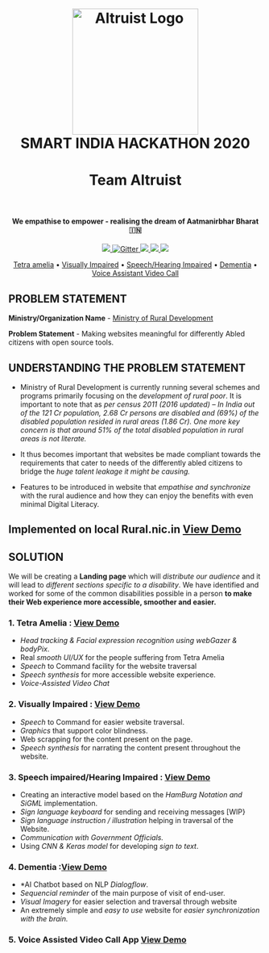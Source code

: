 <!-- # SMART INDIA HACKATHON 2020 - TEAM ALTRUIST  -->
<!-- ![Altruist Logo](https://video-altruist.herokuapp.com/assets/logo.png) -->

<h1 align="center">
	<img src="https://video-altruist.herokuapp.com/assets/logo.png" alt="Altruist Logo" width="250"><br>
	SMART INDIA HACKATHON 2020

</h1>
<h1 align="center">Team Altruist</h1>
<br>
</h1>
<h4 align="center">We empathise to empower - realising the dream of Aatmanirbhar Bharat 🇮🇳</h4>
<p align="center">
	<a href="">
		<img src="https://img.shields.io/badge/Tetra--Amelia-Face%20Tracking-green">
	</a>
	<a href="">
		<img src="https://img.shields.io/badge/Text%20to%20Sign-Model-blue"
		alt="Gitter">
	</a>
	<a href="">
		<img src="https://img.shields.io/badge/Dementia-AI%20Chatbot-red">
	</a>
	<a href="">
		<img src="https://img.shields.io/badge/Blind-Speech%20Recognition-brightgreen">
	</a>
	<a href="">
		<img src="https://img.shields.io/badge/Voice%20Assisted-Video%20Chat-orange">
	</a>
</p>

<p align="center">
	<a href="#">Tetra amelia</a> •
	<a href="#Data-structure">Visually Impaired</a> •
	<a href="#How-to-launch">Speech/Hearing Impaired</a> •
	<a href="#How-to-rerun">Dementia</a> •
	<a href="#Environment">Voice Assistant Video Call</a> 
</p>

## PROBLEM STATEMENT

**Ministry/Organization Name** - <a href="https://rural.nic.in/">Ministry of Rural Development</a>  

**Problem Statement** - Making websites meaningful for differently Abled citizens with open source tools.


## UNDERSTANDING THE PROBLEM STATEMENT

- Ministry of Rural Development is currently running several schemes and programs primarily focusing on the *development of rural poor*. It is important to note that as *per census 2011 (2016 updated) – In India out of the 121 Cr population, 2.68 Cr persons are disabled and  (69%) of the disabled population resided in rural areas (1.86 Cr). One more key concern is that around 51% of the total disabled population in rural areas is not literate.* 

- It thus becomes important that websites be made compliant towards the requirements that cater to needs of the differently abled citizens to bridge the *huge talent leakage it might be causing.* 

- Features to be introduced in website that *empathise and synchronize* with the rural audience and how they can enjoy the benefits with even minimal Digital Literacy.

## Implemented on local Rural.nic.in <a href="http://rural-altruist.surge.sh/"> View Demo</a>
<!-- <h1 align="center">
	<img src="" alt="Altruist Logo" width="250"><br>
</h1>
<h1 align="center">
	<img src="" alt="Altruist Logo" width="250"><br>
</h1>
<h1 align="center">
	<img src="" alt="Altruist Logo" width="250"><br>
</h1>
<h1 align="center">
	<img src="" alt="Altruist Logo" width="250"><br>
</h1>
<h1 align="center">
	<img src="" alt="Altruist Logo" width="250"><br>
</h1>
<h1 align="center">
	<img src="" alt="Altruist Logo" width="250"><br>
</h1>
<h1 align="center">
	<img src="" alt="Altruist Logo" width="250"><br>
</h1> -->


## SOLUTION

We will be creating a **Landing page** which will *distribute our audience* and it will lead to *different sections specific to a disability*. We have identified and worked for some of the common disabilities possible in a person **to make their Web experience more accessible, smoother and easier.**

### **1. Tetra Amelia :** <a href="https://covid-altruist.herokuapp.com/">View Demo</a>
- *Head tracking & Facial expression recognition using webGazer & bodyPix*. 
- Real *smooth UI/UX* for the people suffering from Tetra Amelia
- *Speech* to Command facility for the website traversal
- *Speech synthesis* for more accessible website experience.
- *Voice-Assisted Video Chat*

### **2. Visually Impaired :** <a href="https://blind-altruist.herokuapp.com/">View Demo</a>
- *Speech* to Command for easier website traversal.
- *Graphics* that support color blindness.
- Web scrapping for the content present on the page.
- *Speech synthesis* for narrating the content present throughout the website.

### **3. Speech impaired/Hearing Impaired :** <a href="http://sign01.herokuapp.com/">View Demo</a>
- Creating an interactive model based on the *HamBurg Notation and SiGML* implementation.
- *Sign language keyboard* for sending and receiving messages [WIP}
- *Sign language instruction / illustration* helping in traversal of the Website.
- *Communication with Government Officials.*
- Using *CNN & Keras model* for developing *sign to text*. 

### **4. Dementia :**<a href="http://main-altruist.surge.sh/Dimmenia.html">View Demo</a>
- *AI Chatbot based on NLP *Dialogflow*.
- *Sequencial reminder* of the main purpose of visit of end-user.
- *Visual Imagery* for easier selection and traversal through website
- An extremely simple and *easy to use* website for *easier synchronization with the brain.*                               

### **5. Voice Assisted Video Call App** <a href="https://video-altruist.herokuapp.com/">View Demo</a>


